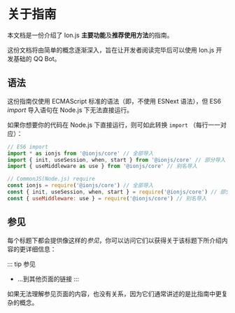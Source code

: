 # 关于指南
本文档是一份介绍了 Ion.js **主要功能**及**推荐使用方法**的指南。

这份文档将由简单的概念逐渐深入，旨在让开发者阅读完毕后可以使用 Ion.js 开发基础的 QQ Bot。

## 语法
这份指南仅使用 ECMAScript 标准的语法（即，不使用 ESNext 语法），但 ES6 *import* 导入语句在 Node.js 下无法直接运行。

如果你想要你的代码在 Node.js 下直接运行，则可如此转换 `import` （每行一一对应）：
```js
// ES6 import
import * as ionjs from '@ionjs/core' // 全部导入
import { init, useSession, when, start } from '@ionjs/core' // 部分导入
import { useMiddleware as use } from '@ionjs/core' // 别名导入

// CommonJS(Node.js) require
const ionjs = require('@ionjs/core') // 全部导入
const { init, useSession, when, start } = require('@ionjs/core') // 部分导入
const { useMiddleware: use } = require('@ionjs/core') // 别名导入
```

## 参见
每个标题下都会提供像这样的*参见*，你可以访问它们以获得关于该标题下所介绍内容的更详细信息：

::: tip 参见
- ...到其他页面的链接
:::

如果无法理解参见页面的内容，也没有关系，因为它们通常讲述的是比指南中更复杂的概念。
